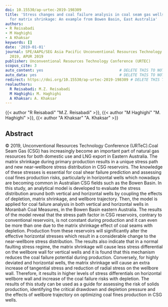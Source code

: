 ```yaml
---
doi: 10.15530/ap-urtec-2019-198309
title: 'Stress changes and coal failure analysis in coal seam gas wells accounting
  for matrix shrinkage: An example from Bowen Basin, East Australia'
authors:
- R Reisabadi
- M Haghighi
- A Khaksar
keywords: []
date: '2019-01-01'
journal: SPE/AAPG/SEG Asia Pacific Unconventional Resources Technology Conference
  2019, APUR 2019
publisher: Unconventional Resources Technology Conference (URTEC)
scopus_cite: 3
auto_content: yes                                  # DELETE THIS TO NOT AUTO GENERATE CONTENT
auto_data: yes                                     # DELETE THIS TO NOT AUTO GENERATE METADATA
redirect: https://doi.org/10.15530/ap-urtec-2019-198309 # DELETE THIS TO NOT REDIRECT
realauthors:
  R Reisabadi: M.Z. Reisabadi
  M Haghighi: M. Haghighi
  A Khaksar: A. Khaksar
---
```

{{< author "R Reisabadi" "M.Z. Reisabadi" >}}, {{< author "M Haghighi" "M. Haghighi" >}}, {{< author "A Khaksar" "A. Khaksar" >}}

## Abstract
© 2019, Unconventional Resources Technology Conference (URTeC).Coal Seam Gas (CSG) has increasingly become an important part of natural gas resources for both domestic use and LNG export in Eastern Australia. The matrix shrinkage during primary production results in a unique stress path and new near-wellbore stress distribution in CSG reservoirs. The knowledge of these stresses is essential for coal shear failure prediction and assessing coal fines production risks, particularly in horizontal wells which nowadays are becoming common in Australian CSG fields such as the Bowen Basin. In this study, an analytical model is developed to evaluate the stress distribution around both vertical and horizontal wells by coupling the effects of depletion, matrix shrinkage, and wellbore trajectory. Then, the model is applied for coal failure analysis in both vertical and horizontal wells in Moranbah Coal Measures, in the Bowen Basin eastern Australia. The results of the model reveal that the stress path factor in CSG reservoirs, contrary to conventional reservoirs, is not constant during production and it can even be more than one due to the matrix shrinkage effect of coal seams with depletion. Production from these reservoirs will significantly alter the effective horizontal stresses which result in a considerable change to the near-wellbore stress distribution. The results also indicate that in a normal faulting stress regime, the matrix shrinkage will cause less stress differential on the wellbore wall for vertical wells and it is found that this mechanism reduces the coal failure potential during production. Conversely, for highly deviated and horizontal wells, the matrix shrinkage will cause an extra increase of tangential stress and reduction of radial stress on the wellbore wall. Therefore, it results in higher levels of stress differentials on horizontal wellbore wall and increase of the coal failure risks with depletion. The results of this study can be used as a guide for assessing the risk of solids production, identifying the critical drawdown and depletion pressure and the effects of wellbore trajectory on optimizing coal fines production in CSG wells.
